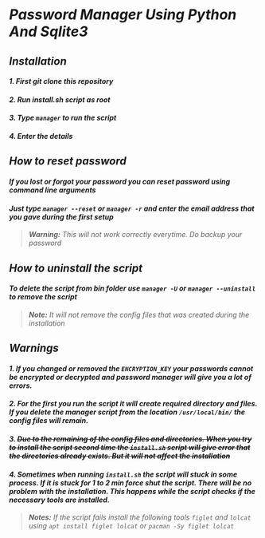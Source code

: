 # _Password Manager Using Python And Sqlite3_

## _**Installation**_

#### _1. First git clone this repository_
#### _2. Run install.sh script as root_
#### _3. Type `manager` to run the script_
#### _4. Enter the details_

## _**How to reset password**_
#### _If you lost or forgot your password you can reset password using command line arguments_

#### _Just type `manager --reset` or `manager -r` and enter the email address that you gave during the first setup_
>_**Warning:** This will not work correctly everytime. Do backup your password_ 

## _**How to uninstall the script**_
#### _To delete the script from bin folder use `manager -U` or `manager --uninstall` to remove the script_
>_**Note:** It will not remove the config files that was created during the installation_

## _**Warnings**_
#### _**1. If you changed or removed the `ENCRYPTION_KEY` your passwords cannot be encrypted or decrypted and password manager will give you a lot of errors.**_
#### _**2. For the first you run the script it will create required directory and files. If you delete the manager script from the location `/usr/local/bin/` the config files will remain.**_
#### _**3. ~~Due to the remaining of the config files and directories. When you try to install the script second time the `install.sh` script will give error that the directories already exists. But it will not affect the installation~~**_

#### _**4. Sometimes when running `install.sh` the script will stuck in some process. If it is stuck for 1 to 2 min force shut the script. There will be no problem with the installation. This happens while the script checks if the necessary tools are installed.**_
>_**Notes:** If the script fails install the following tools `figlet` and `lolcat` using `apt install figlet lolcat` or `pacman -Sy figlet lolcat`_
